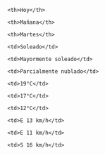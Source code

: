 
<table class="default">

  <tr>

    <th>Hoy</th>

    <th>Mañana</th>

    <th>Martes</th>

  </tr>

  <tr>

    <td>Soleado</td>

    <td>Mayormente soleado</td>

    <td>Parcialmente nublado</td>

  </tr>

  <tr>

    <td>19°C</td>

    <td>17°C</td>

    <td>12°C</td>

  </tr>

  <tr>

    <td>E 13 km/h</td>

    <td>E 11 km/h</td>

    <td>S 16 km/h</td>

  </tr>

</table>

